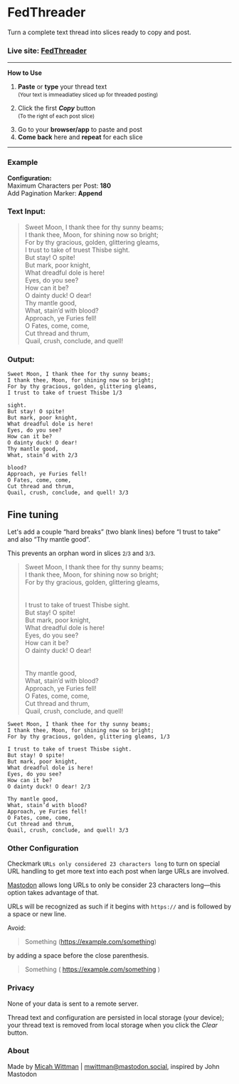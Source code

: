 # FedThreader
Turn a complete text thread into slices ready to copy and post.

### Live site: <a href="https://wittman.github.io/fedthreader/">FedThreader</a>

---

**How to Use**

<ol>
	<li><strong>Paste</strong> or <strong>type</strong> your thread text<br>
	<small>(Your text is immeadiatley sliced up for threaded posting)<br><br></small></li>
	<li>Click the first <strong><em>Copy</em></strong> button<br>
	<small>(To the right of each post slice)<br><br></small></li>
	<li>Go to your <strong>browser/app</strong> to paste and post</li>
	<li><strong>Come back</strong> here and <strong>repeat</strong> for each slice</li>
</ol>

---

### Example
**Configuration:**  
Maximum Characters per Post: **180**  
Add Pagination Marker: **Append**

### Text Input:
<blockquote>
Sweet Moon, I thank thee for thy sunny beams;<br>
I thank thee, Moon, for shining now so bright;<br>
For by thy gracious, golden, glittering gleams,<br>
I trust to take of truest Thisbe sight.<br>
But stay! O spite!<br>
But mark, poor knight,<br>
What dreadful dole is here!<br>
Eyes, do you see?<br>
How can it be?<br>
O dainty duck! O dear!<br>
Thy mantle good,<br>
What, stain’d with blood?<br>
Approach, ye Furies fell!<br>
O Fates, come, come,<br>
Cut thread and thrum,<br>
Quail, crush, conclude, and quell!
</blockquote>

### Output:

```
Sweet Moon, I thank thee for thy sunny beams;
I thank thee, Moon, for shining now so bright;
For by thy gracious, golden, glittering gleams,
I trust to take of truest Thisbe 1/3
```

```
sight.
But stay! O spite!
But mark, poor knight,
What dreadful dole is here!
Eyes, do you see?
How can it be?
O dainty duck! O dear!
Thy mantle good,
What, stain’d with 2/3
```

```
blood?
Approach, ye Furies fell!
O Fates, come, come,
Cut thread and thrum,
Quail, crush, conclude, and quell! 3/3
```

## Fine tuning
Let's add a couple “hard breaks” (two blank lines) before “I trust to take” and also “Thy mantle good”.

This prevents an orphan word in slices <small>2/3</small> and <small>3/3</small>.

<blockquote>
Sweet Moon, I thank thee for thy sunny beams;<br>
I thank thee, Moon, for shining now so bright;<br>
For by thy gracious, golden, glittering gleams,<br>
<br><br>
I trust to take of truest Thisbe sight.<br>
But stay! O spite!<br>
But mark, poor knight,<br>
What dreadful dole is here!<br>
Eyes, do you see?<br>
How can it be?<br>
O dainty duck! O dear!<br>
<br><br>
Thy mantle good,<br>
What, stain’d with blood?<br>
Approach, ye Furies fell!<br>
O Fates, come, come,<br>
Cut thread and thrum,<br>
Quail, crush, conclude, and quell!
</blockquote>

```
Sweet Moon, I thank thee for thy sunny beams;
I thank thee, Moon, for shining now so bright;
For by thy gracious, golden, glittering gleams, 1/3
```

```
I trust to take of truest Thisbe sight.
But stay! O spite!
But mark, poor knight,
What dreadful dole is here!
Eyes, do you see?
How can it be?
O dainty duck! O dear! 2/3
```

```
Thy mantle good,
What, stain’d with blood?
Approach, ye Furies fell!
O Fates, come, come,
Cut thread and thrum,
Quail, crush, conclude, and quell! 3/3
```

### Other Configuration

Checkmark `URLs only considered 23 characters long` to turn on special URL handling to get more text into each post when large URLs are involved.
 
[Mastodon](https://mastodon.help) allows long URLs to only be consider 23 characters long—this option takes advantage of that.

URLs will be recognized as such if it begins with `https://` and is followed by a space or new line.

Avoid:
>Something (https://example.com/something)

by adding a space before the close parenthesis.
>Something ( https://example.com/something )

### Privacy

None of your data is sent to a remote server. 

Thread text and configuration are persisted in local storage (your device); your thread text is removed from local storage when you click the _Clear_ button.

### About

<p>Made by <a href="https://wittman.org">Micah Wittman</a>&nbsp;|&nbsp;<a rel="me" href="https://mastodon.social/@mwittman">mwittman@mastodon.social</a>, inspired by John Mastodon</p>